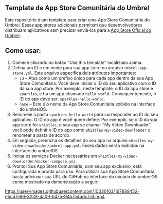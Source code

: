 ## Template de App Store Comunitária do Umbrel

Este repositório é um template para criar uma App Store Comunitária do Umbrel. Essas app stores adicionais permitem que desenvolvedores distribuam aplicativos sem precisar enviá-los para a [App Store Oficial do Umbrel](https://github.com/getumbrel/umbrel-apps).

## Como usar:

1. Comece clicando no botão "Use this template" localizado acima.
2. Defina um ID e um nome para sua app store no arquivo `umbrel-app-store.yml`. Este arquivo especifica dois atributos importantes:
    - `id` – Atua como um prefixo único para cada app dentro da sua App Store Comunitária. Você deve iniciar o ID do seu aplicativo com o ID da sua app store. Por exemplo, neste template, o ID da app store é `sparkles`, e há um app chamado `hello world`. Consequentemente, o ID do app deve ser: `sparkles-hello-world`.
    - `name` – Este é o nome da App Store Comunitária exibido na interface do umbrelOS.
3. Renomeie a pasta `sparkles-hello-world` para corresponder ao ID do seu aplicativo. O ID do app é você quem define. Por exemplo, se o ID da sua app store for `whistles`, e seu app se chamar "My Video Downloader", você pode definir o ID do app como `whistles-my-video-downloader` e renomear a pasta de acordo.
4. Em seguida, preencha os detalhes do seu app no arquivo `whistles-my-video-downloader/umbrel-app.yml`. Esses dados serão exibidos na interface do umbrelOS.
5. Inclua os serviços Docker necessários em `whistles-my-video-downloader/docker-compose.yml`.
6. Pronto! Sua App Store Comunitária, com seu app exclusivo, está configurada e pronta para uso. Para utilizar sua App Store Comunitária, basta adicionar sua URL do GitHub na interface do usuário do umbrelOS como mostrado na demonstração a seguir:

https://user-images.githubusercontent.com/10330103/197889452-e5cd7e96-3233-4a09-b475-94b754adc7a3.mp4

